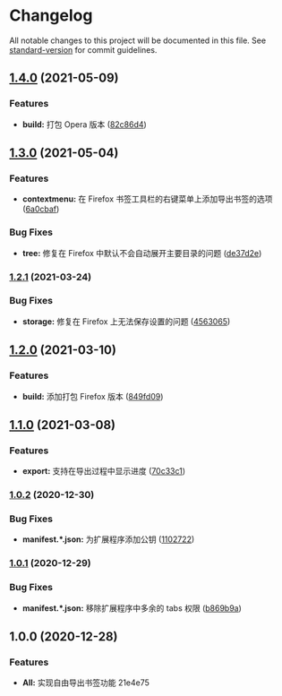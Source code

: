 # Changelog

All notable changes to this project will be documented in this file. See [standard-version](https://github.com/conventional-changelog/standard-version) for commit guidelines.

## [1.4.0](https://github.com/LightAPIs/free-export-bookmarks/compare/v1.3.0...v1.4.0) (2021-05-09)


### Features

* **build:** 打包 Opera 版本 ([82c86d4](https://github.com/LightAPIs/free-export-bookmarks/commit/82c86d4d2a3762fdc26089c24851bb46cdfb4fa6))

## [1.3.0](https://github.com/LightAPIs/free-export-bookmarks/compare/v1.2.1...v1.3.0) (2021-05-04)


### Features

* **contextmenu:** 在 Firefox 书签工具栏的右键菜单上添加导出书签的选项 ([6a0cbaf](https://github.com/LightAPIs/free-export-bookmarks/commit/6a0cbaf80ef61aa80500a6bbb2c23f117ca98286))


### Bug Fixes

* **tree:** 修复在 Firefox 中默认不会自动展开主要目录的问题 ([de37d2e](https://github.com/LightAPIs/free-export-bookmarks/commit/de37d2e395716002de147451b37aeefc879e2fcb))

### [1.2.1](https://github.com/LightAPIs/free-export-bookmarks/compare/v1.2.0...v1.2.1) (2021-03-24)


### Bug Fixes

* **storage:** 修复在 Firefox 上无法保存设置的问题 ([4563065](https://github.com/LightAPIs/free-export-bookmarks/commit/45630652d0dbbfffaa9cf79f509523586e36496b))

## [1.2.0](https://github.com/LightAPIs/free-export-bookmarks/compare/v1.1.0...v1.2.0) (2021-03-10)


### Features

* **build:** 添加打包 Firefox 版本 ([849fd09](https://github.com/LightAPIs/free-export-bookmarks/commit/849fd0919b7361ab68f5dd9657a8b6a2586a350a))

## [1.1.0](https://github.com/LightAPIs/free-export-bookmarks/compare/v1.0.2...v1.1.0) (2021-03-08)


### Features

* **export:** 支持在导出过程中显示进度 ([70c33c1](https://github.com/LightAPIs/free-export-bookmarks/commit/70c33c18db2e7dd416e9dbd6ef18aaf42d0c4d27))

### [1.0.2](https://github.com/LightAPIs/free-export-bookmarks/compare/v1.0.1...v1.0.2) (2020-12-30)


### Bug Fixes

* **manifest.*.json:** 为扩展程序添加公钥 ([1102722](https://github.com/LightAPIs/free-export-bookmarks/commit/1102722496fabaf813c312e845c9445af3411ae7))

### [1.0.1](https://github.com/LightAPIs/free-export-bookmarks/compare/v1.0.0...v1.0.1) (2020-12-29)


### Bug Fixes

* **manifest.*.json:** 移除扩展程序中多余的 tabs 权限 ([b869b9a](https://github.com/LightAPIs/free-export-bookmarks/commit/b869b9aba2f7cce83a70293641b621eceefd219e))

## 1.0.0 (2020-12-28)


### Features

* **All:** 实现自由导出书签功能 21e4e75

